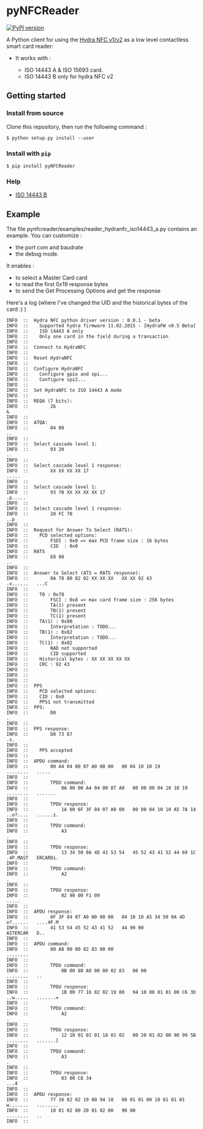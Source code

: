 # pyNFCReader

[![PyPI version](https://badge.fury.io/py/pyNFCReader.svg)](https://github.com/gvinet/pynfcreader)

A Python client for using the [Hydra NFC v1/v2](https://hydrabus.com/) as a low level contactless smart card reader:

  - It works with :
  
     - ISO 14443 A  & ISO 15693 card.
     - ISO 14443 B only for hydra NFC v2

## Getting started

### Install from source

Clone this repository, then run the following command :

```
$ python setup.py install --user
```

### Install with `pip`

```
$ pip install pyNFCReader
```

### Help

* [ISO 14443 B](./wiki/iso14443/iso_14443_b.md)

## Example

The file  pynfcreader/examples/reader_hydranfc_iso14443_a.py contains an example.
You can customize :
  - the port com and baudrate
  - the debug mode. 

It enables :
  - to select a Master Card card
  - to read the first 0x19 response bytes
  - to send the Get Processing Options and get the response

Here's a log (where I've changed the UID and the historical bytes of the card :) )

    INFO  ::  Hydra NFC python driver version : 0.0.1 - beta
    INFO  ::  	Supported hydra firmware 11.02.2015 - [HydraFW v0.5 Beta]
    INFO  ::  	ISO 14443 A only
    INFO  ::  	Only one card in the field during a transaction
    INFO  ::  
    INFO  ::  Connect to HydraNFC
    INFO  ::  
    INFO  ::  Reset HydraNFC
    INFO  ::  
    INFO  ::  Configure HydraNFC
    INFO  ::  	Configure gpio and spi...
    INFO  ::  	Configure spi2...
    INFO  ::  
    INFO  ::  Set HydraNFC to ISO 14443 A mode
    INFO  ::  
    INFO  ::  REQA (7 bits):
    INFO  ::  		26                                                     &   
    INFO  ::  	
    INFO  ::  ATQA:
    INFO  ::  		04 00                                                  ..   
    INFO  ::  	
    INFO  ::  Select cascade level 1:
    INFO  ::  		93 20                                                  ..   
    INFO  ::  	
    INFO  ::  Select cascade level 1 response:
    INFO  ::  		XX XX XX XX 17                                         .....   
    INFO  ::  	
    INFO  ::  Select cascade level 1:
    INFO  ::  		93 70 XX XX XX XX 17                                   .p.....   
    INFO  ::  	
    INFO  ::  Select cascade level 1 response:
    INFO  ::  		20 FC 70                                               ..p   
    INFO  ::  	
    INFO  ::  Request for Answer To Select (RATS):
    INFO  ::  	PCD selected options:
    INFO  ::  		FSDI : 0x0 => max PCD frame size : 16 bytes
    INFO  ::  		CID  : 0x0
    INFO  ::  RATS
    INFO  ::  		E0 00                                                  ..   
    INFO  ::  	
    INFO  ::  Answer to Select (ATS = RATS response):
    INFO  ::  		0A 78 80 82 02 XX XX XX   XX XX 92 43                  .x......   ...C
    INFO  ::  	
    INFO  ::  	T0 : 0x78
    INFO  ::  		FSCI : 0x8 => max card frame size : 256 bytes
    INFO  ::  		TA(1) present
    INFO  ::  		TB(1) present
    INFO  ::  		TC(1) present
    INFO  ::  	TA(1) : 0x80
    INFO  ::  		Interpretation : TODO...
    INFO  ::  	TB(1) : 0x82
    INFO  ::  		Interpretation : TODO...
    INFO  ::  	TC(1) : 0x02
    INFO  ::  		NAD not supported
    INFO  ::  		CID supported
    INFO  ::  	Historical bytes : XX XX XX XX XX
    INFO  ::  	CRC : 92 43
    INFO  ::  
    INFO  ::  
    INFO  ::  
    INFO  ::  PPS
    INFO  ::  	PCD selected options:
    INFO  ::  	CID : 0x0
    INFO  ::  	PPS1 not transmitted
    INFO  ::  PPS:
    INFO  ::  		D0                                                     .   
    INFO  ::  	
    INFO  ::  PPS response:
    INFO  ::  		D0 73 87                                               .s.   
    INFO  ::  	
    INFO  ::  	PPS accepted
    INFO  ::  
    INFO  ::  APDU command:
    INFO  ::  		00 A4 04 00 07 A0 00 00   00 04 10 10 19               ........   .....
    INFO  ::  	
    INFO  ::  		TPDU command:
    INFO  ::  			0A 00 00 A4 04 00 07 A0   00 00 00 04 10 10 19         ........   .......
    INFO  ::  		
    INFO  ::  		TPDU response:
    INFO  ::  			1A 00 6F 3F 84 07 A0 00   00 00 04 10 10 A5 7A 14      ..o?....   ......z.
    INFO  ::  		
    INFO  ::  		TPDU command:
    INFO  ::  			A3                                                     .   
    INFO  ::  		
    INFO  ::  		TPDU response:
    INFO  ::  			13 34 50 0A 4D 41 53 54   45 52 43 41 52 44 69 1C      .4P.MAST   ERCARDi.
    INFO  ::  		
    INFO  ::  		TPDU command:
    INFO  ::  			A2                                                     .   
    INFO  ::  		
    INFO  ::  		TPDU response:
    INFO  ::  			02 90 00 F1 09                                         .....   
    INFO  ::  		
    INFO  ::  APDU response:
    INFO  ::  		6F 3F 84 07 A0 00 00 00   04 10 10 A5 34 50 0A 4D      o?......   ....4P.M
    INFO  ::  		41 53 54 45 52 43 41 52   44 90 00                     ASTERCAR   D..
    INFO  ::  	
    INFO  ::  APDU command:
    INFO  ::  		80 A8 00 00 02 83 00 00                                ........   
    INFO  ::  	
    INFO  ::  		TPDU command:
    INFO  ::  			0B 00 80 A8 00 00 02 83   00 00                        ........   ..
    INFO  ::  		
    INFO  ::  		TPDU response:
    INFO  ::  			1B 00 77 16 82 02 19 80   94 10 08 01 01 00 C6 3D      ..w.....   .......=
    INFO  ::  		
    INFO  ::  		TPDU command:
    INFO  ::  			A2                                                     .   
    INFO  ::  		
    INFO  ::  		TPDU response:
    INFO  ::  			12 10 01 01 01 18 01 02   00 20 01 02 00 90 99 5B      ........   .......[
    INFO  ::  		
    INFO  ::  		TPDU command:
    INFO  ::  			A3                                                     .   
    INFO  ::  		
    INFO  ::  		TPDU response:
    INFO  ::  			03 00 C8 34                                            ...4   
    INFO  ::  		
    INFO  ::  APDU response:
    INFO  ::  		77 16 82 02 19 80 94 10   08 01 01 00 10 01 01 01      w.......   ........
    INFO  ::  		18 01 02 00 20 01 02 00   90 00                        ........   ..
    INFO  ::  	
